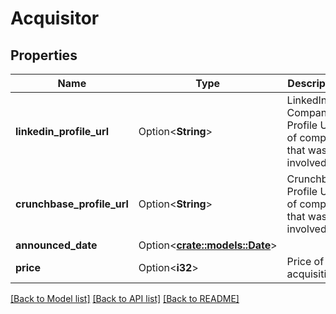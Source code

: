 # Acquisitor

## Properties

Name | Type | Description | Notes
------------ | ------------- | ------------- | -------------
**linkedin_profile_url** | Option<**String**> |          LinkedIn Company Profile URL of company that was involved          | [optional]
**crunchbase_profile_url** | Option<**String**> | Crunchbase Profile URL of company that was involved | [optional]
**announced_date** | Option<[**crate::models::Date**](Date.md)> |  | [optional]
**price** | Option<**i32**> | Price of acquisition | [optional]

[[Back to Model list]](../README.md#documentation-for-models) [[Back to API list]](../README.md#documentation-for-api-endpoints) [[Back to README]](../README.md)


